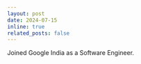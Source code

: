 ```yaml
---
layout: post
date: 2024-07-15
inline: true
related_posts: false
---
```


Joined Google India as a Software Engineer.
